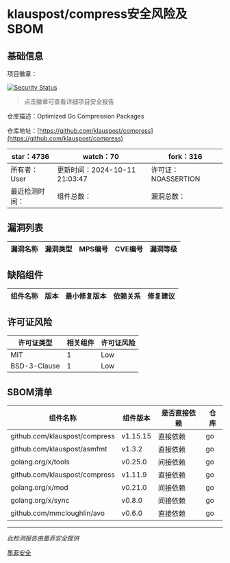 # klauspost/compress安全风险及SBOM

## 基础信息

项目徽章：

[![Security Status](https://www.murphysec.com/platform3/v31/badge/1846618538633887744.svg)](https://www.murphysec.com/console/report/1696587065205809152/1846618538633887744)

> 点击徽章可查看详细项目安全报告

仓库描述：Optimized Go Compression Packages

仓库地址：[https://github.com/klauspost/compress](https://github.com/klauspost/compress)

| star：4736 | watch：70 | fork：316 |
| ----------- | -------------- | ------------ |
| 所有者：User | 更新时间：2024-10-11 21:03:47 | 许可证：NOASSERTION |
| 最近检测时间： | 组件总数： | 漏洞总数： |




## 漏洞列表

| 漏洞名称 | 漏洞类型 | MPS编号 | CVE编号 | 漏洞等级 |
| ------- | ------ | ------- | ------ | ----- |





## 缺陷组件

| 组件名称 | 版本 | 最小修复版本 | 依赖关系 | 修复建议 |
| -------- | ---- | ------------ | -------- | -------- |





## 许可证风险

| 许可证类型 | 相关组件 | 许可证风险 |
| ---------- | -------- | ---------- |
|MIT|1|Low|
|BSD-3-Clause|1|Low|




## SBOM清单

| 组件名称 | 组件版本 | 是否直接依赖 | 仓库 |
| -------- | -------- | ------------ | ---- |
|github.com/klauspost/compress|v1.15.15|直接依赖|go|
|github.com/klauspost/asmfmt|v1.3.2|直接依赖|go|
|golang.org/x/tools|v0.25.0|间接依赖|go|
|github.com/klauspost/compress|v1.11.9|直接依赖|go|
|golang.org/x/mod|v0.21.0|间接依赖|go|
|golang.org/x/sync|v0.8.0|间接依赖|go|
|github.com/mmcloughlin/avo|v0.6.0|直接依赖|go|


------

*此检测报告由墨菲安全提供*

[墨菲安全](www.murphysec.com)